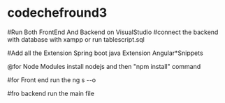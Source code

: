 # codechefround3
#Run Both FrontEnd And Backend on VisualStudio
#connect the backend with database 
with xampp or run tablescript.sql

#Add all the Extension
Spring boot
java Extension
Angular*Snippets

@for Node Modules
install nodejs and then "npm install" command

#for Front end
run the ng s --o

#fro backend 
run the main file

